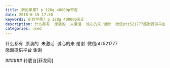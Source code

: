 ```yaml
---
title: 新的苹果7 p 128g 40000p带走
date: 2018-6-15 17:30
keywords: 新的苹果7 p 128g 40000p带走
description: 什么都有  原装的  未激活  诚心的来 谢谢  微信ptz521777感谢提供平台 谢谢
categories: used
---
```

<td class="t_f" id="postmessage_1423502">

什么都有  原装的  未激活  诚心的来 谢谢  微信ptz521777<br/>
感谢提供平台 谢谢<br/>
</td>
###### 转载自[菲龙网]